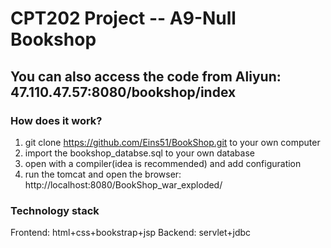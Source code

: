 # CPT202 Project -- A9-Null Bookshop
## You can also access the code from Aliyun: 47.110.47.57:8080/bookshop/index

### How does it work?
1. git clone https://github.com/Eins51/BookShop.git to your own computer
2. import the bookshop_databse.sql to your own database
3. open with a compiler(idea is recommended) and add configuration
4. run the tomcat and open the browser: http://localhost:8080/BookShop_war_exploded/

### Technology stack
Frontend: html+css+bookstrap+jsp
Backend: servlet+jdbc
